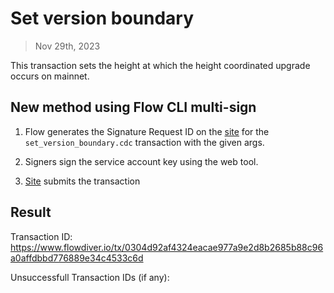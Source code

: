 # Set version boundary
> Nov 29th, 2023


This transaction sets the height at which the height coordinated upgrade occurs on mainnet.

## New method using Flow CLI multi-sign

1. Flow generates the Signature Request ID on the [site](https://flow-multisig-git-service-account-onflow.vercel.app/mainnet) for the `set_version_boundary.cdc` transaction with the given args.

2. Signers sign the service account key using the web tool.

3. [Site](https://flow-multisig-git-service-account-onflow.vercel.app/mainnet) submits the transaction

## Result

Transaction ID: https://www.flowdiver.io/tx/0304d92af4324eacae977a9e2d8b2685b88c96a0affdbbd776889e34c4533c6d

Unsuccessfull Transaction IDs  (if any):
